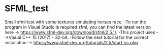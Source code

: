 # SFML_test
Small sfml test with some textures simulating horses race.
-To run the program in Visual Studio is required sfml, you can find the latest version here -> https://www.sfml-dev.org/download/sfml/2.5.1/.
-This project uses -->Visual C++ 15 (2017) - 32-bit.
-Follow the next tutorial for the correct installation--> https://www.sfml-dev.org/tutorials/2.5/start-vc.php
